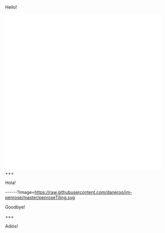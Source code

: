 Hello!

![Tiling](https://raw.githubusercontent.com/daneroo/im-penrose/master/penroseTiling.svg)
+++

Hola!

------?image=https://raw.githubusercontent.com/daneroo/im-penrose/master/penroseTiling.svg

Goodbye!

+++

Adiós!
